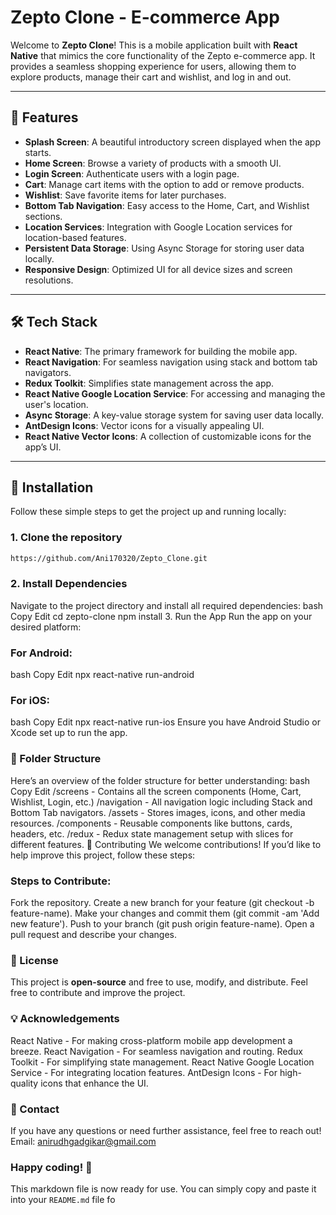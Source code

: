 # Zepto Clone - E-commerce App

Welcome to **Zepto Clone**! This is a mobile application built with **React Native** that mimics the core functionality of the Zepto e-commerce app. It provides a seamless shopping experience for users, allowing them to explore products, manage their cart and wishlist, and log in and out.

---

## 🚀 Features

- **Splash Screen**: A beautiful introductory screen displayed when the app starts.
- **Home Screen**: Browse a variety of products with a smooth UI.
- **Login Screen**: Authenticate users with a login page.
- **Cart**: Manage cart items with the option to add or remove products.
- **Wishlist**: Save favorite items for later purchases.
- **Bottom Tab Navigation**: Easy access to the Home, Cart, and Wishlist sections.
- **Location Services**: Integration with Google Location services for location-based features.
- **Persistent Data Storage**: Using Async Storage for storing user data locally.
- **Responsive Design**: Optimized UI for all device sizes and screen resolutions.

---

## 🛠 Tech Stack

- **React Native**: The primary framework for building the mobile app.
- **React Navigation**: For seamless navigation using stack and bottom tab navigators.
- **Redux Toolkit**: Simplifies state management across the app.
- **React Native Google Location Service**: For accessing and managing the user's location.
- **Async Storage**: A key-value storage system for saving user data locally.
- **AntDesign Icons**: Vector icons for a visually appealing UI.
- **React Native Vector Icons**: A collection of customizable icons for the app’s UI.

---

## 🔧 Installation

Follow these simple steps to get the project up and running locally:

### 1. Clone the repository

```bash
https://github.com/Ani170320/Zepto_Clone.git
```


### 2. Install Dependencies
Navigate to the project directory and install all required dependencies:
bash
Copy
Edit
cd zepto-clone
npm install
3. Run the App
Run the app on your desired platform:

### For Android:
bash
Copy
Edit
npx react-native run-android

### For iOS:
bash
Copy
Edit
npx react-native run-ios
Ensure you have Android Studio or Xcode set up to run the app.

### 📂 Folder Structure
Here’s an overview of the folder structure for better understanding:
bash
Copy
Edit
/screens               - Contains all the screen components (Home, Cart, Wishlist, Login, etc.)
/navigation            - All navigation logic including Stack and Bottom Tab navigators.
/assets                - Stores images, icons, and other media resources.
/components            - Reusable components like buttons, cards, headers, etc.
/redux                 - Redux state management setup with slices for different features.
🤝 Contributing
We welcome contributions! If you’d like to help improve this project, follow these steps:

### Steps to Contribute:
Fork the repository.
Create a new branch for your feature (git checkout -b feature-name).
Make your changes and commit them (git commit -am 'Add new feature').
Push to your branch (git push origin feature-name).
Open a pull request and describe your changes.

### 📝 License
This project is **open-source** and free to use, modify, and distribute. Feel free to contribute and improve the project.

### 💡 Acknowledgements
React Native - For making cross-platform mobile app development a breeze.
React Navigation - For seamless navigation and routing.
Redux Toolkit - For simplifying state management.
React Native Google Location Service - For integrating location features.
AntDesign Icons - For high-quality icons that enhance the UI.

### 📧 Contact
If you have any questions or need further assistance, feel free to reach out!
Email: anirudhgadgikar@gmail.com

### Happy coding! 🎉
This markdown file is now ready for use. You can simply copy and paste it into your `README.md` file fo

